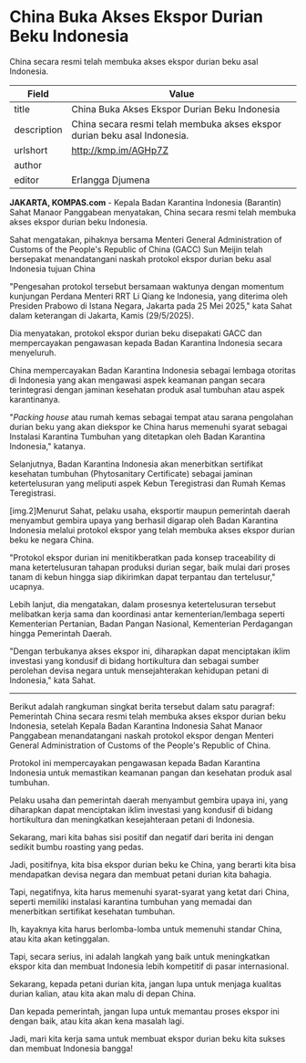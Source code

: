 # China Buka Akses Ekspor Durian Beku Indonesia

China secara resmi telah membuka akses ekspor durian beku asal Indonesia.

| Field       | Value                                                       |
|-------------|-------------------------------------------------------------|
| title       | China Buka Akses Ekspor Durian Beku Indonesia |
| description | China secara resmi telah membuka akses ekspor durian beku asal Indonesia. |
| urlshort    | http://kmp.im/AGHp7Z |
| author      |  |
| editor      | Erlangga Djumena |

**JAKARTA, KOMPAS.com** - Kepala Badan Karantina Indonesia (Barantin) Sahat Manaor Panggabean menyatakan, China secara resmi telah membuka akses ekspor durian beku Indonesia.

Sahat mengatakan, pihaknya bersama Menteri General Administration of Customs of the People\'s Republic of China (GACC) Sun Meijin telah bersepakat menandatangani naskah protokol ekspor durian beku asal Indonesia tujuan China

\"Pengesahan protokol tersebut bersamaan waktunya dengan momentum kunjungan Perdana Menteri RRT Li Qiang ke Indonesia, yang diterima oleh Presiden Prabowo di Istana Negara, Jakarta pada 25 Mei 2025,\" kata Sahat dalam keterangan di Jakarta, Kamis (29/5/2025).

Dia menyatakan, protokol ekspor durian beku disepakati GACC dan mempercayakan pengawasan kepada Badan Karantina Indonesia secara menyeluruh.

China mempercayakan Badan Karantina Indonesia sebagai lembaga otoritas di Indonesia yang akan mengawasi aspek keamanan pangan secara terintegrasi dengan jaminan kesehatan produk asal tumbuhan atau aspek karantinanya.

\"*Packing house* atau rumah kemas sebagai tempat atau sarana pengolahan durian beku yang akan diekspor ke China harus memenuhi syarat sebagai Instalasi Karantina Tumbuhan yang ditetapkan oleh Badan Karantina Indonesia,\" katanya.

Selanjutnya, Badan Karantina Indonesia akan menerbitkan sertifikat kesehatan tumbuhan (Phytosanitary Certificate) sebagai jaminan ketertelusuran yang meliputi aspek Kebun Teregistrasi dan Rumah Kemas Teregistrasi.

\[img.2\]Menurut Sahat, pelaku usaha, eksportir maupun pemerintah daerah menyambut gembira upaya yang berhasil digarap oleh Badan Karantina Indonesia melalui protokol ekspor yang telah membuka akses ekspor durian beku ke negara China.

\"Protokol ekspor durian ini menitikberatkan pada konsep traceability di mana ketertelusuran tahapan produksi durian segar, baik mulai dari proses tanam di kebun hingga siap dikirimkan dapat terpantau dan tertelusur,\" ucapnya.

Lebih lanjut, dia mengatakan, dalam prosesnya ketertelusuran tersebut melibatkan kerja sama dan koordinasi antar kementerian/lembaga seperti Kementerian Pertanian, Badan Pangan Nasional, Kementerian Perdagangan hingga Pemerintah Daerah.

\"Dengan terbukanya akses ekspor ini, diharapkan dapat menciptakan iklim investasi yang kondusif di bidang hortikultura dan sebagai sumber perolehan devisa negara untuk mensejahterakan kehidupan petani di Indonesia,\" kata Sahat.

---
Berikut adalah rangkuman singkat berita tersebut dalam satu paragraf: Pemerintah China secara resmi telah membuka akses ekspor durian beku Indonesia, setelah Kepala Badan Karantina Indonesia Sahat Manaor Panggabean menandatangani naskah protokol ekspor dengan Menteri General Administration of Customs of the People's Republic of China.

 Protokol ini mempercayakan pengawasan kepada Badan Karantina Indonesia untuk memastikan keamanan pangan dan kesehatan produk asal tumbuhan.

 Pelaku usaha dan pemerintah daerah menyambut gembira upaya ini, yang diharapkan dapat menciptakan iklim investasi yang kondusif di bidang hortikultura dan meningkatkan kesejahteraan petani di Indonesia.



Sekarang, mari kita bahas sisi positif dan negatif dari berita ini dengan sedikit bumbu roasting yang pedas.

 Jadi, positifnya, kita bisa ekspor durian beku ke China, yang berarti kita bisa mendapatkan devisa negara dan membuat petani durian kita bahagia.

 Tapi, negatifnya, kita harus memenuhi syarat-syarat yang ketat dari China, seperti memiliki instalasi karantina tumbuhan yang memadai dan menerbitkan sertifikat kesehatan tumbuhan.

 Ih, kayaknya kita harus berlomba-lomba untuk memenuhi standar China, atau kita akan ketinggalan.

 Tapi, secara serius, ini adalah langkah yang baik untuk meningkatkan ekspor kita dan membuat Indonesia lebih kompetitif di pasar internasional.

 Sekarang, kepada petani durian kita, jangan lupa untuk menjaga kualitas durian kalian, atau kita akan malu di depan China.

 Dan kepada pemerintah, jangan lupa untuk memantau proses ekspor ini dengan baik, atau kita akan kena masalah lagi.

 Jadi, mari kita kerja sama untuk membuat ekspor durian beku kita sukses dan membuat Indonesia bangga!
